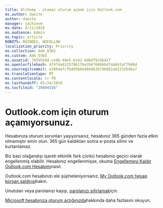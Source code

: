 ```yaml
---
title: Alchemy - olamaz oturum açmak için Outlook.com
ms.author: daeite
author: daeite
manager: jackiesm
ms.date: 4/11/2018
ms.audience: Admin
ms.topic: article
ROBOTS: NOINDEX, NOFOLLOW
localization_priority: Priority
ms.collection: Adm_O365
ms.custom: Adm_O365
ms.assetid: 79595b9d-ce9b-44e5-b142-8d6df9cbb427
ms.openlocfilehash: 474f4a6325f861fbe2b67669bb474a041af79d6d
ms.sourcegitcommit: e2864efcfb493b6e46b662b746661a61232bdba7
ms.translationtype: MT
ms.contentlocale: tr-TR
ms.lasthandoff: 01/24/2019
ms.locfileid: "29494316"
---
```

# <a name="cant-sign-in-to-outlookcom"></a>Outlook.com için oturum açamıyorsunuz.

Hesabınıza oturum sorunları yaşıyorsanız, hesabınız 365 günden fazla etkin olmamıştır emin olun. 365 gün kaldıktan sonra e-posta silinir ve kurtarılamaz.
  
Biz bazı olağandışı işareti etkinlik fark çünkü hesabınız geçici olarak engellenmiş olabilir. Hesabınız engellenmişse, okuma [Engellemeyi Kaldır Outlook.com Hesabımı](https://support.office.com/article/f4ad2701-d166-4d8b-8a6a-9af2a1f8a4c4.aspx)nasıl. 
  
Outlook.com hesabınızı ele şüpheleniyorsanız, [My Outlook.com hesap korsan saldırısı](https://support.office.com/article/35993ac5-ac2f-494e-aacb-5232dda453d8.aspx)bakın.
  
Unutulan veya parolanızı kayıp, [parolanızı sıfırlamak](https://go.microsoft.com/fwlink/p/?LinkID=242804)için.
  
[Microsoft hesabınıza oturum açtığınızda](https://go.microsoft.com/fwlink/p/?linkid=837479)hakkında daha fazlasını okuyun.
  

